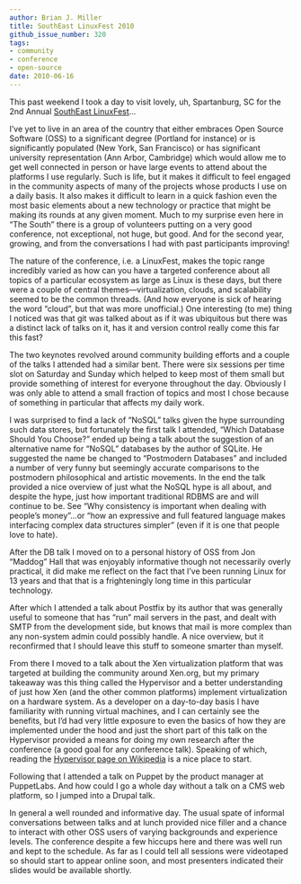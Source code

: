 ```yaml
---
author: Brian J. Miller
title: SouthEast LinuxFest 2010
github_issue_number: 320
tags:
- community
- conference
- open-source
date: 2010-06-16
---
```


This past weekend I took a day to visit lovely, uh, Spartanburg, SC for the 2nd Annual [SouthEast LinuxFest](http://www.southeastlinuxfest.org/)...

I’ve yet to live in an area of the country that either embraces Open Source Software (OSS) to a significant degree (Portland for instance) or is significantly populated (New York, San Francisco) or has significant university representation (Ann Arbor, Cambridge) which would allow me to get well connected in person or have large events to attend about the platforms I use regularly. Such is life, but it makes it difficult to feel engaged in the community aspects of many of the projects whose products I use on a daily basis. It also makes it difficult to learn in a quick fashion even the most basic elements about a new technology or practice that might be making its rounds at any given moment. Much to my surprise even here in “The South” there is a group of volunteers putting on a very good conference, not exceptional, not huge, but good. And for the second year, growing, and from the conversations I had with past participants improving!

The nature of the conference, i.e. a LinuxFest, makes the topic range incredibly varied as how can you have a targeted conference about all topics of a particular ecosystem as large as Linux is these days, but there were a couple of central themes—​virtualization, clouds, and scalability seemed to be the common threads. (And how everyone is sick of hearing the word “cloud”, but that was more unofficial.) One interesting (to me) thing I noticed was that git was talked about as if it was ubiquitous but there was a distinct lack of talks on it, has it and version control really come this far this fast?

The two keynotes revolved around community building efforts and a couple of the talks I attended had a similar bent. There were six sessions per time slot on Saturday and Sunday which helped to keep most of them small but provide something of interest for everyone throughout the day. Obviously I was only able to attend a small fraction of topics and most I chose because of something in particular that affects my daily work.

I was surprised to find a lack of “NoSQL” talks given the hype surrounding such data stores, but fortunately the first talk I attended, “Which Database Should You Choose?” ended up being a talk about the suggestion of an alternative name for “NoSQL” databases by the author of SQLite. He suggested the name be changed to “Postmodern Databases” and included a number of very funny but seemingly accurate comparisons to the postmodern philosophical and artistic movements. In the end the talk provided a nice overview of just what the NoSQL hype is all about, and despite the hype, just how important traditional RDBMS are and will continue to be. See “Why consistency is important when dealing with people’s money”...or “how an expressive and full featured language makes interfacing complex data structures simpler” (even if it is one that people love to hate).

After the DB talk I moved on to a personal history of OSS from Jon “Maddog” Hall that was enjoyably informative though not necessarily overly practical, it did make me reflect on the fact that I’ve been running Linux for 13 years and that that is a frighteningly long time in this particular technology.

After which I attended a talk about Postfix by its author that was generally useful to someone that has “run” mail servers in the past, and dealt with SMTP from the development side, but knows that mail is more complex than any non-system admin could possibly handle. A nice overview, but it reconfirmed that I should leave this stuff to someone smarter than myself.

From there I moved to a talk about the Xen virtualization platform that was targeted at building the community around Xen.org, but my primary takeaway was this thing called the Hypervisor and a better understanding of just how Xen (and the other common platforms) implement virtualization on a hardware system. As a developer on a day-to-day basis I have familiarity with running virtual machines, and I can certainly see the benefits, but I’d had very little exposure to even the basics of how they are implemented under the hood and just the short part of this talk on the Hypervisor provided a means for doing my own research after the conference (a good goal for any conference talk). Speaking of which, reading the [Hypervisor page on Wikipedia](https://en.wikipedia.org/wiki/Hypervisor) is a nice place to start.

Following that I attended a talk on Puppet by the product manager at PuppetLabs. And how could I go a whole day without a talk on a CMS web platform, so I jumped into a Drupal talk.

In general a well rounded and informative day. The usual spate of informal conversations between talks and at lunch provided nice filler and a chance to interact with other OSS users of varying backgrounds and experience levels. The conference despite a few hiccups here and there was well run and kept to the schedule. As far as I could tell all sessions were videotaped so should start to appear online soon, and most presenters indicated their slides would be available shortly.
